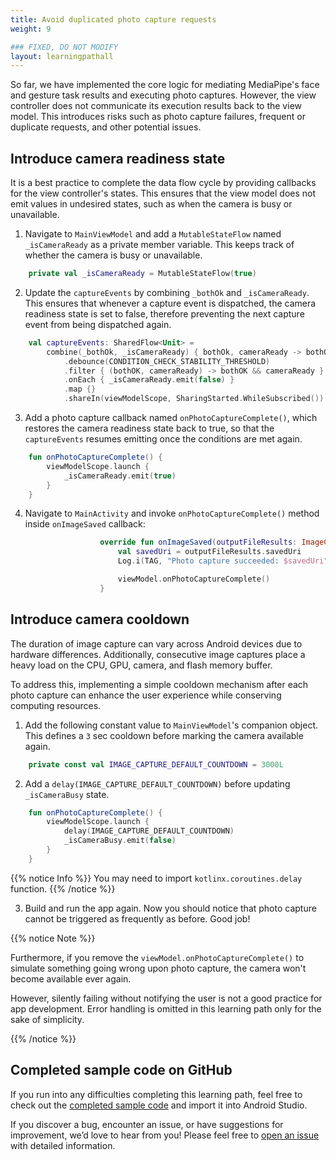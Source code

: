 ```yaml
---
title: Avoid duplicated photo capture requests
weight: 9

### FIXED, DO NOT MODIFY
layout: learningpathall
---
```


So far, we have implemented the core logic for mediating MediaPipe's face and gesture task results and executing photo captures. However, the view controller does not communicate its execution results back to the view model. This introduces risks such as photo capture failures, frequent or duplicate requests, and other potential issues.

## Introduce camera readiness state

It is a best practice to complete the data flow cycle by providing callbacks for the view controller's states. This ensures that the view model does not emit values in undesired states, such as when the camera is busy or unavailable.

1. Navigate to `MainViewModel` and add a `MutableStateFlow` named `_isCameraReady` as a  private member variable. This keeps track of whether the camera is busy or unavailable.

```kotlin
    private val _isCameraReady = MutableStateFlow(true)
```

2. Update the `captureEvents` by combining `_bothOk` and `_isCameraReady`. This ensures that whenever a capture event is dispatched, the camera readiness state is set to false, therefore preventing the next capture event from being dispatched again.

```kotlin
    val captureEvents: SharedFlow<Unit> =
        combine(_bothOk, _isCameraReady) { bothOk, cameraReady -> bothOk to cameraReady}
            .debounce(CONDITION_CHECK_STABILITY_THRESHOLD)
            .filter { (bothOK, cameraReady) -> bothOK && cameraReady }
            .onEach { _isCameraReady.emit(false) }
            .map {}
            .shareIn(viewModelScope, SharingStarted.WhileSubscribed())
```

3. Add a photo capture callback named `onPhotoCaptureComplete()`, which restores the camera readiness state back to true, so that the `captureEvents` resumes emitting once the conditions are met again.

```kotlin
    fun onPhotoCaptureComplete() {
        viewModelScope.launch {
            _isCameraReady.emit(true)
        }
    }
```

4. Navigate to `MainActivity` and invoke `onPhotoCaptureComplete()` method inside `onImageSaved` callback:

```kotlin
                    override fun onImageSaved(outputFileResults: ImageCapture.OutputFileResults) {
                        val savedUri = outputFileResults.savedUri
                        Log.i(TAG, "Photo capture succeeded: $savedUri")

                        viewModel.onPhotoCaptureComplete()
                    }
```


## Introduce camera cooldown

The duration of image capture can vary across Android devices due to hardware differences. Additionally, consecutive image captures place a heavy load on the CPU, GPU, camera, and flash memory buffer.

To address this, implementing a simple cooldown mechanism after each photo capture can enhance the user experience while conserving computing resources.

1. Add the following constant value to `MainViewModel`'s companion object. This defines a `3` sec cooldown before marking the camera available again.

```kotlin
    private const val IMAGE_CAPTURE_DEFAULT_COUNTDOWN = 3000L
```

2. Add a `delay(IMAGE_CAPTURE_DEFAULT_COUNTDOWN)` before updating `_isCameraBusy` state.

```kotlin
    fun onPhotoCaptureComplete() {
        viewModelScope.launch {
            delay(IMAGE_CAPTURE_DEFAULT_COUNTDOWN)
            _isCameraBusy.emit(false)
        }
    }
```

{{% notice Info %}}
You may need to import `kotlinx.coroutines.delay` function.
{{% /notice %}}

3. Build and run the app again. Now you should notice that photo capture cannot be triggered as frequently as before. Good job!

{{% notice Note %}}

Furthermore, if you remove the `viewModel.onPhotoCaptureComplete()` to simulate something going wrong upon photo capture, the camera won't become available ever again.

However, silently failing without notifying the user is not a good practice for app development. Error handling is omitted in this learning path only for the sake of simplicity.

{{% /notice %}}

## Completed sample code on GitHub

If you run into any difficulties completing this learning path, feel free to check out the [completed sample code](https://github.com/hanyin-arm/sample-android-selfie-app-using-mediapipe-multimodality) and import it into Android Studio.

If you discover a bug, encounter an issue, or have suggestions for improvement, we’d love to hear from you! Please feel free to [open an issue](https://github.com/hanyin-arm/sample-android-selfie-app-using-mediapipe-multimodality/issues/new) with detailed information.
